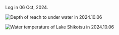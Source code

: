 Log in 06 Oct, 2024.  
  
<img src="https://github.com/siaflab/Deep_Water_Data_Logging_At_Lake_Shikotu/blob/main/DIY_Probe_for_Deep_Water/20241006/Depth(m)_20241006.png" alt="
Depth of reach to under water in 2024.10.06" title="Depth of reach to under water in 2024.10.06">  
  
<img src="https://github.com/siaflab/Deep_Water_Data_Logging_At_Lake_Shikotu/blob/main/DIY_Probe_for_Deep_Water/20241006/Temperature(deg C)_20241006.png" alt="
Water temperature of Lake Shikotsu in 2024.10.06" title="Water temperature of Lake Shikotsu in 2024.10.06">  
